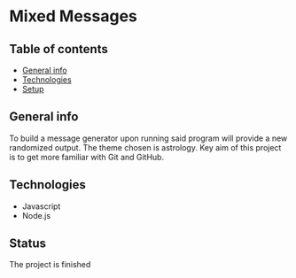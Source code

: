 # Mixed Messages

## Table of contents
* [General info](#general-info)
* [Technologies](#technologies)
* [Setup](#setup)

## General info
To build a message generator upon running said program will provide a new randomized output. The theme chosen is astrology.
Key aim of this project is to get more familiar with Git and GitHub. 
	
## Technologies
* Javascript
* Node.js
	
## Status
The project is finished

